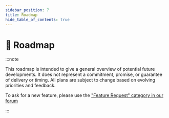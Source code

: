 ```yaml
---
sidebar_position: 7
title: Roadmap
hide_table_of_contents: true
---
```


# 🚀 Roadmap

:::note

This roadmap is intended to give a general overview of potential future developments. It does not represent a commitment, promise, or guarantee of delivery or timing. All plans are subject to change based on evolving priorities and feedback.

To ask for a new feature, please use the ["Feature Request" category in our forum](https://community.simplicite.io/c/feature-request/46)

:::


<Roadmap/>


